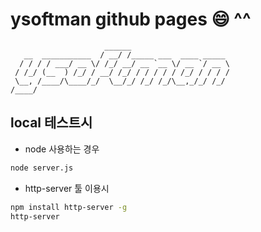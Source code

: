 # ysoftman github pages :smile: ^^

```text
                     ______
   __  ___________  / __/ /_____ ___  ____ _____
  / / / / ___/ __ \/ /_/ __/ __ `__ \/ __ `/ __ \
 / /_/ (__  ) /_/ / __/ /_/ / / / / / /_/ / / / /
 \__, /____/\____/_/  \__/_/ /_/ /_/\__,_/_/ /_/
/____/
```

## local 테스트시

- node 사용하는 경우

```bash
node server.js
```

- http-server 툴 이용시

```bash
npm install http-server -g
http-server
```
